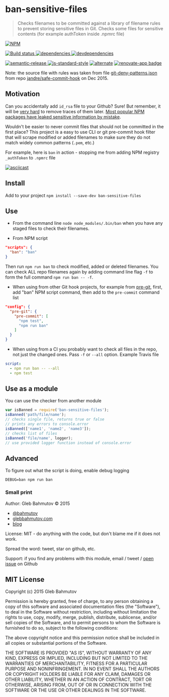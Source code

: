 # ban-sensitive-files

> Checks filenames to be committed against a library of filename rules
> to prevent storing sensitive files in Git.
> Checks some files for sensitive contents (for example authToken inside .npmrc file)

[![NPM][ban-sensitive-files-icon] ][ban-sensitive-files-url]

[![Build status][ban-sensitive-files-ci-image] ][ban-sensitive-files-ci-url]
[![dependencies][ban-sensitive-files-dependencies-image] ][ban-sensitive-files-dependencies-url]
[![devdependencies][ban-sensitive-files-devdependencies-image] ][ban-sensitive-files-devdependencies-url]

[![semantic-release][semantic-image] ][semantic-url]
[![js-standard-style](https://img.shields.io/badge/code%20style-standard-brightgreen.svg)](http://standardjs.com/)
[![alternate](https://img.shields.io/badge/manpm-%E2%9C%93-3399ff.svg)](https://github.com/bahmutov/manpm) [![renovate-app badge][renovate-badge]][renovate-app]

Note: the source file with rules was taken from file
[git-deny-patterns.json](https://github.com/jandre/safe-commit-hook/blob/master/git-deny-patterns.json)
from repo [jandre/safe-commit-hook](https://github.com/jandre/safe-commit-hook) on Dec 2015.

## Motivation

Can you accidentally add `id_rsa` file to your Github? Sure!
But remember, it will be [very hard](https://help.github.com/articles/remove-sensitive-data/) to remove
traces of them later. [Most popular NPM packages have leaked sensitive information by mistake][1].

Wouldn't be easier to never commit files that should not be committed in the first place?
This project is a easy to use CLI or git pre-commit hook filter that will scrape modified or added
filenames to make sure they do not match widely common patterns (`.pem`, etc.)

[1]: https://github.com/ChALkeR/notes/blob/master/Do-not-underestimate-credentials-leaks.md

For example, here is `ban` in action - stopping me from adding NPM registry `_authToken` to
`.npmrc` file

[![asciicast](https://asciinema.org/a/33377.png)](https://asciinema.org/a/33377)

## Install

Add to your project `npm install --save-dev ban-sensitive-files`

## Use

* From the command line `node node_modules/.bin/ban` when you have any staged files
  to check their filenames.

* From NPM script

```json
"scripts": {
  "ban": "ban"
}
```

Then run `npm run ban` to check modified, added or deleted filenames.
You can check ALL repo filenames again by adding command line flag `-f` to form the full command
`npm run ban -- -f`.

* When using from other Git hook projects, for example from [pre-git](https://github.com/bahmutov/pre-git),
  first, add "ban" NPM script command, then add to the `pre-commit` command list

```json
"config": {
  "pre-git": {
    "pre-commit": [
      "npm test",
      "npm run ban"
    ]
  }
}
```

* When using from a CI you probably want to check all files in the repo, not just
the changed ones. Pass `-f` or `--all` option. Example Travis file

```yaml
script:
  - npm run ban -- --all
  - npm test
```

## Use as a module

You can use the checker from another module

```js
var isBanned = require('ban-sensitive-files');
isBanned('path/file/name');
// checks single file, returns true or false
// prints any errors to console.error
isBanned(['name1', 'name2', 'name3']);
// checks list of files
isBanned('file/name', logger);
// use provided logger function instead of console.error
```

## Advanced

To figure out what the script is doing, enable debug logging

    DEBUG=ban npm run ban

### Small print

Author: Gleb Bahmutov &copy; 2015

* [@bahmutov](https://twitter.com/bahmutov)
* [glebbahmutov.com](https://glebbahmutov.com)
* [blog](https://glebbahmutov.com/blog/)

License: MIT - do anything with the code, but don't blame me if it does not work.

Spread the word: tweet, star on github, etc.

Support: if you find any problems with this module, email / tweet /
[open issue](https://github.com/bahmutov/ban-sensitive-files/issues) on Github

## MIT License

Copyright (c) 2015 Gleb Bahmutov

Permission is hereby granted, free of charge, to any person
obtaining a copy of this software and associated documentation
files (the "Software"), to deal in the Software without
restriction, including without limitation the rights to use,
copy, modify, merge, publish, distribute, sublicense, and/or sell
copies of the Software, and to permit persons to whom the
Software is furnished to do so, subject to the following
conditions:

The above copyright notice and this permission notice shall be
included in all copies or substantial portions of the Software.

THE SOFTWARE IS PROVIDED "AS IS", WITHOUT WARRANTY OF ANY KIND,
EXPRESS OR IMPLIED, INCLUDING BUT NOT LIMITED TO THE WARRANTIES
OF MERCHANTABILITY, FITNESS FOR A PARTICULAR PURPOSE AND
NONINFRINGEMENT. IN NO EVENT SHALL THE AUTHORS OR COPYRIGHT
HOLDERS BE LIABLE FOR ANY CLAIM, DAMAGES OR OTHER LIABILITY,
WHETHER IN AN ACTION OF CONTRACT, TORT OR OTHERWISE, ARISING
FROM, OUT OF OR IN CONNECTION WITH THE SOFTWARE OR THE USE OR
OTHER DEALINGS IN THE SOFTWARE.

[ban-sensitive-files-icon]: https://nodei.co/npm/ban-sensitive-files.svg?downloads=true
[ban-sensitive-files-url]: https://npmjs.org/package/ban-sensitive-files
[ban-sensitive-files-ci-image]: https://github.com/bahmutov/ban-sensitive-files/workflows/ci/badge.svg?branch=master
[ban-sensitive-files-ci-url]: https://github.com/bahmutov/ban-sensitive-files/actions
[ban-sensitive-files-dependencies-image]: https://david-dm.org/bahmutov/ban-sensitive-files.svg
[ban-sensitive-files-dependencies-url]: https://david-dm.org/bahmutov/ban-sensitive-files
[ban-sensitive-files-devdependencies-image]: https://david-dm.org/bahmutov/ban-sensitive-files/dev-status.svg
[ban-sensitive-files-devdependencies-url]: https://david-dm.org/bahmutov/ban-sensitive-files#info=devDependencies
[semantic-image]: https://img.shields.io/badge/%20%20%F0%9F%93%A6%F0%9F%9A%80-semantic--release-e10079.svg
[semantic-url]: https://github.com/semantic-release/semantic-release
[renovate-badge]: https://img.shields.io/badge/renovate-app-blue.svg
[renovate-app]: https://renovateapp.com/
